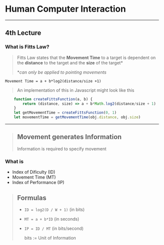 
# Human Computer Interaction


---
## 4th Lecture
### What is Fitts Law?
>	Fitts Law states that the **Movement Time** to a target is dependent on the **distance** to the target and the **size** of the target*
>
>*_can only be applied to pointing movements_

`Movement Time = a + b*log2(distance/size +1)`

> An implementation of this in Javascript might look like this
> 
```javascript
 	function createFittsFunction(a, b) {
 		return (distance, size) => a + b*Math.log2(distance/size + 1)
 	}  	
 	let getMovementTime = createFittsFunction(0, 1)
 	let movementTime = getMovementTime(obj.distance, obj.size)
```

---

> Movement generates Information
> ---
> Information is required to specify movement
> 
### What is
-	Index of  Dificulty (ID)
- 	Movement Time (MT)
-  Index of Performance (IP)


> Formulas
> ---
> - `ID = log2(D / W + 1)` (in bits)
> - `MT = a + b*ID`	(in seconds)
> - `IP = ID / MT` (in bits/second)
> 
> 	bits := Unit of Information


